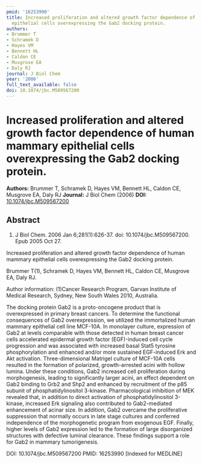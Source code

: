 ```yaml
---
pmid: '16253990'
title: Increased proliferation and altered growth factor dependence of human mammary
  epithelial cells overexpressing the Gab2 docking protein.
authors:
- Brummer T
- Schramek D
- Hayes VM
- Bennett HL
- Caldon CE
- Musgrove EA
- Daly RJ
journal: J Biol Chem
year: '2006'
full_text_available: false
doi: 10.1074/jbc.M509567200
---
```


# Increased proliferation and altered growth factor dependence of human mammary epithelial cells overexpressing the Gab2 docking protein.
**Authors:** Brummer T, Schramek D, Hayes VM, Bennett HL, Caldon CE, Musgrove EA, Daly RJ
**Journal:** J Biol Chem (2006)
**DOI:** [10.1074/jbc.M509567200](https://doi.org/10.1074/jbc.M509567200)

## Abstract

1. J Biol Chem. 2006 Jan 6;281(1):626-37. doi: 10.1074/jbc.M509567200. Epub 2005 
Oct 27.

Increased proliferation and altered growth factor dependence of human mammary 
epithelial cells overexpressing the Gab2 docking protein.

Brummer T(1), Schramek D, Hayes VM, Bennett HL, Caldon CE, Musgrove EA, Daly RJ.

Author information:
(1)Cancer Research Program, Garvan Institute of Medical Research, Sydney, New 
South Wales 2010, Australia.

The docking protein Gab2 is a proto-oncogene product that is overexpressed in 
primary breast cancers. To determine the functional consequences of Gab2 
overexpression, we utilized the immortalized human mammary epithelial cell line 
MCF-10A. In monolayer culture, expression of Gab2 at levels comparable with 
those detected in human breast cancer cells accelerated epidermal growth factor 
(EGF)-induced cell cycle progression and was associated with increased basal 
Stat5 tyrosine phosphorylation and enhanced and/or more sustained EGF-induced 
Erk and Akt activation. Three-dimensional Matrigel culture of MCF-10A cells 
resulted in the formation of polarized, growth-arrested acini with hollow 
lumina. Under these conditions, Gab2 increased cell proliferation during 
morphogenesis, leading to significantly larger acini, an effect dependent on 
Gab2 binding to Grb2 and Shp2 and enhanced by recruitment of the p85 subunit of 
phosphatidylinositol 3-kinase. Pharmacological inhibition of MEK revealed that, 
in addition to direct activation of phosphatidylinositol 3-kinase, increased Erk 
signaling also contributed to Gab2-mediated enhancement of acinar size. In 
addition, Gab2 overcame the proliferative suppression that normally occurs in 
late stage cultures and conferred independence of the morphogenetic program from 
exogenous EGF. Finally, higher levels of Gab2 expression led to the formation of 
large disorganized structures with defective luminal clearance. These findings 
support a role for Gab2 in mammary tumorigenesis.

DOI: 10.1074/jbc.M509567200
PMID: 16253990 [Indexed for MEDLINE]
